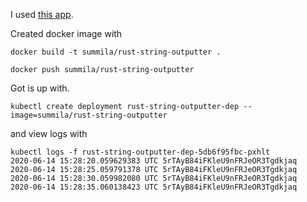 I used [this app](https://github.com/summis/rust-string-outputter).

Created docker image with
```console
docker build -t summila/rust-string-outputter .
```
```console
docker push summila/rust-string-outputter
```

Got is up with.
```console
kubectl create deployment rust-string-outputter-dep --image=summila/rust-string-outputter
```
and view logs with
```console
kubectl logs -f rust-string-outputter-dep-5db6f95fbc-pxhlt
2020-06-14 15:28:20.059629383 UTC 5rTAyB84iFKleU9nFRJeOR3Tgdkjaq
2020-06-14 15:28:25.059791378 UTC 5rTAyB84iFKleU9nFRJeOR3Tgdkjaq
2020-06-14 15:28:30.059982080 UTC 5rTAyB84iFKleU9nFRJeOR3Tgdkjaq
2020-06-14 15:28:35.060138423 UTC 5rTAyB84iFKleU9nFRJeOR3Tgdkjaq
```
